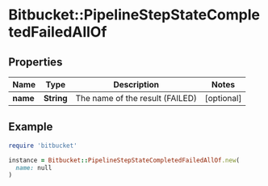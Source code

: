 # Bitbucket::PipelineStepStateCompletedFailedAllOf

## Properties

| Name | Type | Description | Notes |
| ---- | ---- | ----------- | ----- |
| **name** | **String** | The name of the result (FAILED) | [optional] |

## Example

```ruby
require 'bitbucket'

instance = Bitbucket::PipelineStepStateCompletedFailedAllOf.new(
  name: null
)
```

